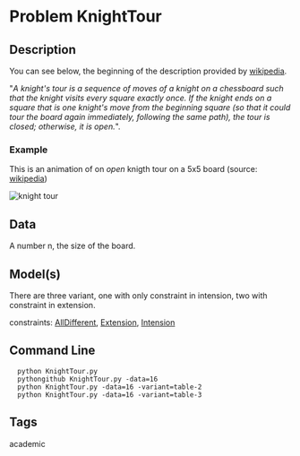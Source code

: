 # Problem KnightTour
## Description
You can see below, the beginning of the description provided by  [wikipedia](https://en.wikipedia.org/wiki/Knight%27s_tour).

"*A knight's tour is a sequence of moves of a knight on a chessboard such that the knight visits every square exactly
once. If the knight ends on a square that is one knight's move from the beginning square (so that it could tour the board again immediately, following the same path), the tour is closed; otherwise, it is open.*".

### Example
This is an animation of on _open_ knigth tour on a 5x5 board (source: [wikipedia](https://en.wikipedia.org/wiki/Knight%27s_tour))

![knight tour](https://upload.wikimedia.org/wikipedia/commons/c/ca/Knights-Tour-Animation.gif)

## Data
A number n, the size of the board.

## Model(s)
There are three variant, one with only constraint in intension, two with constraint in extension.

  constraints: [AllDifferent](http://pycsp.org/documentation/constraints/AllDifferent), [Extension](http://pycsp.org/documentation/constraints/Extension), [Intension](http://pycsp.org/documentation/constraints/Intension)

## Command Line
```
  python KnightTour.py
  pythongithub KnightTour.py -data=16
  python KnightTour.py -data=16 -variant=table-2
  python KnightTour.py -data=16 -variant=table-3
```

## Tags
 academic
